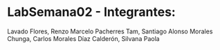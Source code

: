 # LabSemana02 - Integrantes:
Lavado Flores, Renzo Marcelo
Pacherres Tam, Santiago Alonso
Morales Chunga, Carlos Morales
Díaz Calderón, Silvana Paola
